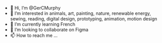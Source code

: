 - 👋 Hi, I’m @GerCMurphy
- 👀 I’m interested in animals, art, painting, nature, renewable energy, sewing, reading, digital design, prototyping, animation, motion design
- 🌱 I’m currently learning French
- 💞️ I’m looking to collaborate on Figma
- 📫 How to reach me ...

<!---
GerCMurphy/GerCMurphy is a ✨ special ✨ repository because its `README.md` (this file) appears on your GitHub profile.
You can click the Preview link to take a look at your changes.
--->

